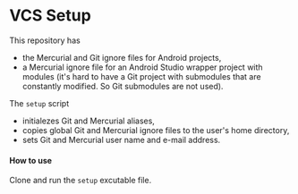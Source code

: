 VCS Setup
=========

This repository has
  * the Mercurial and Git ignore files for Android projects,
  * a Mercurial ignore file for an Android Studio wrapper project with modules (it's hard to have a Git project with submodules that are constantly modified. So Git submodules are not used).

The `setup` script
  
  * initialezes Git and Mercurial aliases,
  * copies global Git and Mercurial ignore files to the user's home directory,
  * sets Git and Mercurial user name and e-mail address.

#### How to use

Clone and run the `setup` excutable file.
